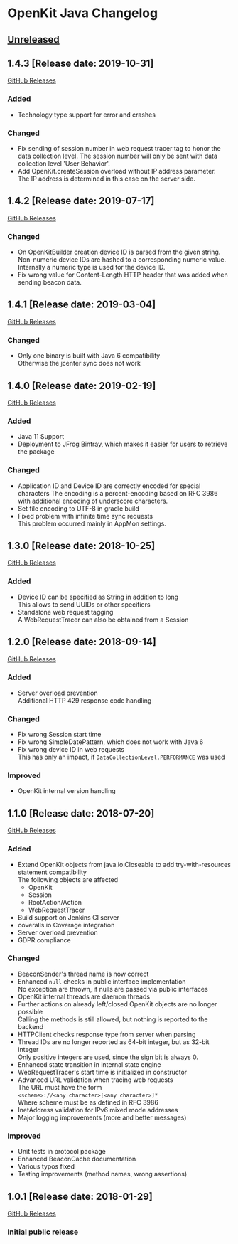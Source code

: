 # OpenKit Java Changelog

## [Unreleased](https://github.com/Dynatrace/openkit-java/compare/v1.4.3...release/1.4)

## 1.4.3 [Release date: 2019-10-31]
[GitHub Releases](https://github.com/Dynatrace/openkit-java/releases/tag/v1.4.3)

### Added
- Technology type support for error and crashes

### Changed
- Fix sending of session number in web request tracer tag to honor the data collection level.
  The session number will only be sent with data collection level 'User Behavior'.
- Add OpenKit.createSession overload without IP address parameter.  
  The IP address is determined in this case on the server side.

## 1.4.2 [Release date: 2019-07-17]
[GitHub Releases](https://github.com/Dynatrace/openkit-java/releases/tag/v1.4.2)

### Changed
- On OpenKitBuilder creation device ID is parsed from the given string. Non-numeric
  device IDs are hashed to a corresponding numeric value. Internally a numeric
  type is used for the device ID.
- Fix wrong value for Content-Length HTTP header that was added when sending beacon data.

## 1.4.1 [Release date: 2019-03-04]
[GitHub Releases](https://github.com/Dynatrace/openkit-java/releases/tag/v1.4.1)

### Changed
- Only one binary is built with Java 6 compatibility  
  Otherwise the jcenter sync does not work

## 1.4.0 [Release date: 2019-02-19]
[GitHub Releases](https://github.com/Dynatrace/openkit-java/releases/tag/v1.4.0)

### Added
- Java 11 Support
- Deployment to JFrog Bintray, which makes it easier for users to retrieve the package 

### Changed
- Application ID and Device ID are correctly encoded for special characters
  The encoding is a percent-encoding based on RFC 3986 with additional encoding of underscore characters.
- Set file encoding to UTF-8 in gradle build
- Fixed problem with infinite time sync requests  
  This problem occurred mainly in AppMon settings.

## 1.3.0 [Release date: 2018-10-25]
[GitHub Releases](https://github.com/Dynatrace/openkit-java/releases/tag/v1.3.0)

### Added
- Device ID can be specified as String in addition to long  
  This allows to send UUIDs or other specifiers
- Standalone web request tagging  
  A WebRequestTracer can also be obtained from a Session

## 1.2.0 [Release date: 2018-09-14]
[GitHub Releases](https://github.com/Dynatrace/openkit-java/releases/tag/v1.2.0)

### Added
- Server overload prevention  
  Additional HTTP 429 response code handling

### Changed
- Fix wrong Session start time
- Fix wrong SimpleDatePattern, which does not work with Java 6
- Fix wrong device ID in web requests  
  This has only an impact, if `DataCollectionLevel.PERFORMANCE` was used

### Improved
- OpenKit internal version handling

## 1.1.0 [Release date: 2018-07-20]
[GitHub Releases](https://github.com/Dynatrace/openkit-java/releases/tag/v1.1.0)

### Added
- Extend OpenKit objects from java.io.Closeable to add try-with-resources statement compatibility  
  The following objects are affected
  - OpenKit
  - Session
  - RootAction/Action
  - WebRequestTracer
- Build support on Jenkins CI server
- coveralls.io Coverage integration
- Server overload prevention
- GDPR compliance

### Changed
- BeaconSender's thread name is now correct
- Enhanced `null` checks in public interface implementation  
  No exception are thrown, if nulls are passed via public interfaces
- OpenKit internal threads are daemon threads
- Further actions on already left/closed OpenKit objects are no longer possible  
  Calling the methods is still allowed, but nothing is reported to the backend 
- HTTPClient checks response type from server when parsing
- Thread IDs are no longer reported as 64-bit integer, but as 32-bit integer  
  Only positive integers are used, since the sign bit is always 0.
- Enhanced state transition in internal state engine
- WebRequestTracer's start time is initialized in constructor
- Advanced URL validation when tracing web requests  
  The URL must have the form  
  `<scheme>://<any character>[<any character>]*`  
  Where scheme must be as defined in RFC 3986
- InetAddress validation for IPv6 mixed mode addresses
- Major logging improvements (more and better messages)

### Improved
- Unit tests in protocol package
- Enhanced BeaconCache documentation
- Various typos fixed
- Testing improvements (method names, wrong assertions)

## 1.0.1 [Release date: 2018-01-29]
[GitHub Releases](https://github.com/Dynatrace/openkit-java/releases/tag/v1.0.1)
### Initial public release

